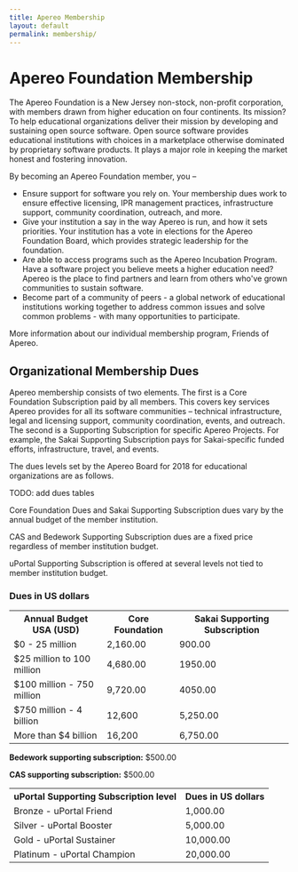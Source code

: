 ```yaml
---
title: Apereo Membership
layout: default
permalink: membership/
---
```


# Apereo Foundation Membership

The  Apereo Foundation is a New Jersey non-stock, non-profit corporation, with
members drawn from higher education on four continents. Its mission? To help
educational organizations deliver their mission by developing and sustaining
open source software. Open source software provides educational institutions
with choices in a marketplace otherwise dominated by proprietary
software products. It plays a major role in keeping the market honest and
fostering innovation.

By becoming an Apereo Foundation member, you –

+ Ensure support for software you rely on. Your membership dues work to ensure
  effective licensing, IPR management practices, infrastructure support,
  community coordination, outreach, and more.
+ Give your institution a say in the way Apereo is run, and how it sets
  priorities. Your institution has a vote in elections for the Apereo Foundation
  Board, which provides strategic leadership for the foundation.
+ Are able to access programs such as the Apereo Incubation Program. Have a
  software project you believe meets a higher education need? Apereo is the
  place to find partners and learn from others who've grown communities to
  sustain software.
+ Become part of a community of peers - a global network of educational
  institutions working together to address common issues and solve common
  problems - with many opportunities to participate.

More information about our individual membership program, Friends of Apereo.

## Organizational Membership Dues

Apereo membership consists of two elements. The first is a  Core Foundation
Subscription paid by all members. This covers key services Apereo provides for
all its software communities – technical infrastructure, legal and licensing
support, community coordination, events, and outreach. The second is a
Supporting Subscription for specific Apereo Projects. For example, the Sakai
Supporting Subscription pays for Sakai-specific funded efforts, infrastructure,
travel, and events.

The dues levels set by the Apereo Board for 2018 for educational organizations
are as follows.

TODO: add dues tables

Core Foundation Dues and Sakai Supporting Subscription dues vary by the annual
budget of the member institution.

CAS and Bedework Supporting Subscription dues are a fixed price regardless of
member institution budget.

uPortal Supporting Subscription is offered at several levels not tied to
member institution budget.

### Dues in US dollars

<table>
  <tr>
    <th>Annual Budget USA (USD)</th>
    <th>Core Foundation</th>
    <th>Sakai Supporting Subscription</th>
  </tr>
  <tr>
    <td>$0 - 25 million</td>
    <td>2,160.00</td>
    <td>900.00</td>
  </tr>
  <tr>
    <td>$25 million to 100 million</td>
    <td>4,680.00</td>
    <td>1950.00</td>
  </tr>
  <tr>
    <td>$100 million - 750 million</td>
    <td>9,720.00</td>
    <td>4050.00</td>
  </tr>
  <tr>
    <td>$750 million - 4 billion</td>
    <td>12,600</td>
    <td>5,250.00</td>
  </tr>
    <tr>
    <td>More than $4 billion</td>
    <td>16,200</td>
    <td>6,750.00</td>
  </tr>
</table>

**Bedework supporting subscription:** $500.00

**CAS supporting subscription:** $500.00

<table>
  <tr>
    <th>uPortal Supporting Subscription level</th>
    <th>Dues in US dollars</th>
  </tr>
  <tr>
    <td>Bronze - uPortal Friend</td>
    <td>1,000.00</td>
  </tr>
    <tr>
    <td>Silver - uPortal Booster</td>
    <td>5,000.00</td>
  </tr>
    <tr>
    <td>Gold - uPortal Sustainer</td>
    <td>10,000.00</td>
  </tr>
    <tr>
    <td>Platinum - uPortal Champion</td>
    <td>20,000.00</td>
  </tr>
</table>
